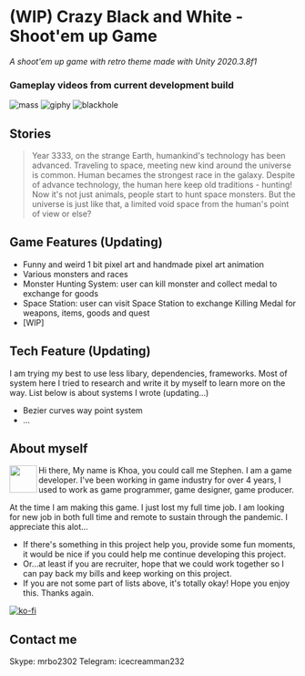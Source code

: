 # (WIP) Crazy Black and White - Shoot'em up Game
*A shoot'em up game with retro theme made with Unity 2020.3.8f1*
### Gameplay videos from current development build
![mass](https://user-images.githubusercontent.com/61927620/125171936-14ee8800-e1e1-11eb-98ff-1e0768b0423f.gif)
![giphy](https://user-images.githubusercontent.com/61927620/125171282-9ba16600-e1dd-11eb-8f21-6aa5d1ae33c4.gif)
![blackhole](https://user-images.githubusercontent.com/61927620/125171552-0dc67a80-e1df-11eb-8731-9a04f2e7f2f3.gif)
## Stories
>Year 3333, on the strange Earth, humankind's technology has been advanced. Traveling to space, meeting new kind around the universe is common. Human becames the strongest race in the galaxy.
Despite of advance technology, the human here keep old traditions - hunting! Now it's not just animals, people start to hunt space monsters.
But the universe is just like that, a limited void space from the human's point of view or else?
## Game Features (Updating)
- Funny and weird 1 bit pixel art and handmade pixel art animation
- Various monsters and races
- Monster Hunting System: user can kill monster and collect medal to exchange for goods
- Space Station: user can visit Space Station to exchange Killing Medal for weapons, items, goods and quest
- [WIP]
## Tech Feature (Updating)
I am trying my best to use less libary, dependencies, frameworks. Most of system here I tried to research and write it by myself to learn more on the way.
List below is about systems I wrote (updating...)
- Bezier curves way point system
- ...

## About myself 
<a href="url"><img src="https://user-images.githubusercontent.com/61927620/125173840-8df2dd00-e1eb-11eb-80c1-29d43f4f7d9f.jpg" 
align="left" height="48" width="48" ></a>

Hi there,
My name is Khoa, you could call me Stephen.
I am a game developer. I've been working in game industry for over 4 years, I used to work as game programmer, game designer, game producer.

At the time I am making this game. I just lost my full time job. I am looking for new job in both full time and remote to sustain through the pandemic. 
I appreciate this alot...
- If there's something in this project help you, provide some fun moments, it would be nice if you could help me continue developing this project.
- Or...at least if you are recruiter, hope that we could work together so I can pay back my bills and keep working on this project.
- If you are not some part of lists above, it's totally okay! Hope you enjoy this.
Thanks again.

[![ko-fi](https://ko-fi.com/img/githubbutton_sm.svg)](https://ko-fi.com/F1F159VOO)

## Contact me
Skype: mrbo2302
Telegram: icecreamman232
